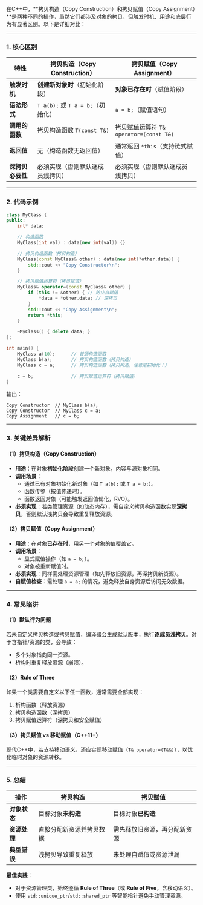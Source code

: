 在C++中，**拷贝构造（Copy Construction）**和**拷贝赋值（Copy Assignment）**是两种不同的操作，虽然它们都涉及对象的拷贝，但触发时机、用途和底层行为有显著区别。以下是详细对比：

---

### 1. **核心区别**
| 特性                | 拷贝构造（Copy Construction）           | 拷贝赋值（Copy Assignment）              |
|---------------------|----------------------------------------|----------------------------------------|
| **触发时机**         | **创建新对象时**（初始化阶段）          | **对象已存在时**（赋值阶段）            |
| **语法形式**         | `T a(b);` 或 `T a = b;`（初始化）       | `a = b;`（赋值语句）                    |
| **调用的函数**       | 拷贝构造函数 `T(const T&)`              | 拷贝赋值运算符 `T& operator=(const T&)` |
| **返回值**           | 无（构造函数无返回值）                  | 通常返回 `*this`（支持链式赋值）        |
| **深拷贝必要性**     | 必须实现（否则默认逐成员浅拷贝）        | 必须实现（否则默认逐成员浅拷贝）        |

---

### 2. **代码示例**
```cpp
class MyClass {
public:
    int* data;

    // 构造函数
    MyClass(int val) : data(new int(val)) {}

    // 拷贝构造函数（拷贝构造）
    MyClass(const MyClass& other) : data(new int(*other.data)) {
        std::cout << "Copy Constructor\n";
    }

    // 拷贝赋值运算符（拷贝赋值）
    MyClass& operator=(const MyClass& other) {
        if (this != &other) { // 防止自赋值
            *data = *other.data; // 深拷贝
        }
        std::cout << "Copy Assignment\n";
        return *this;
    }

    ~MyClass() { delete data; }
};

int main() {
    MyClass a(10);      // 普通构造函数
    MyClass b(a);       // 拷贝构造函数（拷贝构造）
    MyClass c = a;      // 拷贝构造函数（拷贝构造，注意是初始化！）

    c = b;              // 拷贝赋值运算符（拷贝赋值）
}
```
输出：
```
Copy Constructor  // MyClass b(a);
Copy Constructor  // MyClass c = a;
Copy Assignment   // c = b;
```

---

### 3. **关键差异解析**
#### （1）**拷贝构造（Copy Construction）**
- **用途**：在对象**初始化阶段**创建一个新对象，内容与源对象相同。  
- **调用场景**：  
  - 通过已有对象初始化新对象（如 `T a(b);` 或 `T a = b;`）。  
  - 函数传参（按值传递时）。  
  - 函数返回对象（可能触发返回值优化，RVO）。  
- **必须实现**：若类管理资源（如动态内存），需自定义拷贝构造函数实现**深拷贝**，否则默认浅拷贝会导致重复释放资源。

#### （2）**拷贝赋值（Copy Assignment）**
- **用途**：在对象**已存在时**，用另一个对象的值覆盖它。  
- **调用场景**：  
  - 显式赋值操作（如 `a = b;`）。  
  - 对象被重新赋值时。  
- **必须实现**：同样需处理资源管理（如先释放旧资源，再深拷贝新资源）。  
- **自赋值检查**：需处理 `a = a;` 的情况，避免释放自身资源后访问无效数据。

---

### 4. **常见陷阱**
#### （1）**默认行为问题**
若未自定义拷贝构造或拷贝赋值，编译器会生成默认版本，执行**逐成员浅拷贝**。对于含指针/资源的类，会导致：  
- 多个对象指向同一资源。  
- 析构时重复释放资源（崩溃）。  

#### （2）**Rule of Three**  
如果一个类需要自定义以下任一函数，通常需要全部实现：  
1. 析构函数（释放资源）  
2. 拷贝构造函数（深拷贝）  
3. 拷贝赋值运算符（深拷贝和安全赋值）  

#### （3）**拷贝赋值 vs 移动赋值（C++11+）**  
现代C++中，若支持移动语义，还应实现移动赋值（`T& operator=(T&&)`），以优化临时对象的资源转移。

---

### 5. **总结**
| **操作**       | **拷贝构造**                     | **拷贝赋值**                     |
|----------------|----------------------------------|----------------------------------|
| **对象状态**   | 目标对象**未构造**               | 目标对象**已构造**               |
| **资源处理**   | 直接分配新资源并拷贝数据         | 需先释放旧资源，再分配新资源     |
| **典型错误**   | 浅拷贝导致重复释放               | 未处理自赋值或资源泄漏           |

**最佳实践**：  
- 对于资源管理类，始终遵循 **Rule of Three**（或 **Rule of Five**，含移动语义）。  
- 使用 `std::unique_ptr`/`std::shared_ptr` 等智能指针避免手动管理资源。
